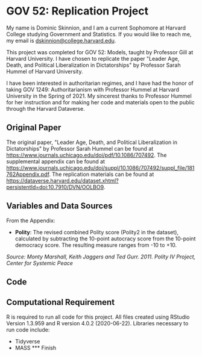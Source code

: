 # GOV 52: Replication Project

My name is Dominic Skinnion, and I am a current Sophomore at Harvard College studying Government and Statistics. If you would like to reach me, my email is dskinnion@college.harvard.edu.

This project was completed for GOV 52: Models, taught by Professor Gill at Harvard University. I have chosen to replicate the paper "Leader Age, Death, and Political Liberalization in Dictatorships" by Professor Sarah Hummel of Harvard University.

I have been interested in authoritarian regimes, and I have had the honor of taking GOV 1249: Authoritarianism with Professor Hummel at Harvard University in the Spring of 2021. My sincerest thanks to Professor Hummel for her instruction and for making her code and materials open to the public through the Harvard Dataverse.

## Original Paper

The original paper, "Leader Age, Death, and Political Liberalization in Dictatorships" by Professor Sarah Hummel can be found at https://www.journals.uchicago.edu/doi/pdf/10.1086/707492. The supplemental appendix can be found at https://www.journals.uchicago.edu/doi/suppl/10.1086/707492/suppl_file/181762Appendix.pdf. The replication materials can be found at https://dataverse.harvard.edu/dataset.xhtml?persistentId=doi:10.7910/DVN/OOLBO9. 

## Variables and Data Sources

From the Appendix:

* **Polity**: The revised combined Polity score (Polity2 in the dataset), calculated by subtracting the 10-point autocracy score from the 10-point democracy score. The resulting measure ranges from -10 to +10. 

*Source: Monty Marshall, Keith Jaggers and Ted Gurr. 2011. Polity IV Project, Center for Systemic Peace*

## Code

## Computational Requirement
R is required to run all code for this project. All files created using RStudio Version 1.3.959 and R version 4.0.2 (2020-06-22). Libraries necessary to run code include:

* Tidyverse
* MASS
 *** Finish


